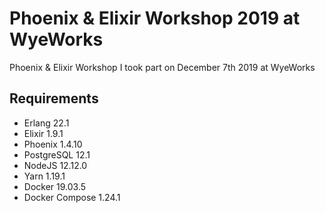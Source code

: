 # Phoenix & Elixir Workshop 2019 at WyeWorks

Phoenix & Elixir Workshop I took part on December 7th 2019 at WyeWorks

## Requirements

- Erlang 22.1
- Elixir 1.9.1
- Phoenix 1.4.10
- PostgreSQL 12.1
- NodeJS 12.12.0
- Yarn 1.19.1
- Docker 19.03.5
- Docker Compose 1.24.1
